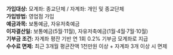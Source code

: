 **가입대상:** 모계좌: 종교단체 / 자계좌: 개인 및 종교단체  
**가입방법:** 영업점 가입  
**예금과목:** 보통예금, 자유저축예금  
**이자결산일:** 보통예금(5월·11월), 자유저축예금(1월·4월·7월·10월)  
**기부금 조건:** 자계좌 평잔 기반 연 1회 0.2% 기부금 모계좌로 지급  
**수수료 면제:** 최근 3개월 평균잔액 1천만원 이상 + 자계좌 3개 이상 시 면제